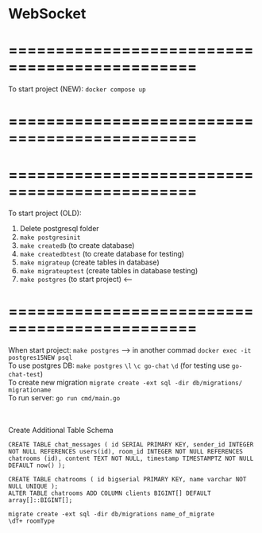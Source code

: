 # WebSocket

# ==============================================
To start project (NEW): 
`docker compose up`
# ==============================================

# ==============================================
To start project (OLD): 
1. Delete postgresql folder
2. `make postgresinit`
3. `make createdb` (to create database)
4. `make createdbtest` (to create database for testing)
5. `make migrateup` (create tables in database)
6. `make migrateuptest` (create tables in database testing)
7. `make postgres` (to start project) <-- 
# ==============================================

When start project: `make postgres` --> in another commad `docker exec -it postgres15NEW psql` <br> 
To use postgres DB: `make postgres`     `\l`    `\c go-chat`    `\d` (for testing use `go-chat-test`) <br>
To create new migration `migrate create -ext sql -dir db/migrations/ migrationame` <br>
To run server: `go run cmd/main.go` <br>

<br><br>
Create Additional Table Schema <br>

`CREATE TABLE chat_messages ( id SERIAL PRIMARY KEY, sender_id INTEGER NOT NULL REFERENCES users(id), room_id INTEGER NOT NULL REFERENCES chatrooms (id), content TEXT NOT NULL, timestamp TIMESTAMPTZ NOT NULL DEFAULT now() );` <br>

`CREATE TABLE chatrooms ( id bigserial PRIMARY KEY, name varchar NOT NULL UNIQUE );` <br>
`ALTER TABLE chatrooms ADD COLUMN clients BIGINT[] DEFAULT array[]::BIGINT[];`  <br>

`migrate create -ext sql -dir db/migrations name_of_migrate` <br>
`\dT+ roomType` <br>